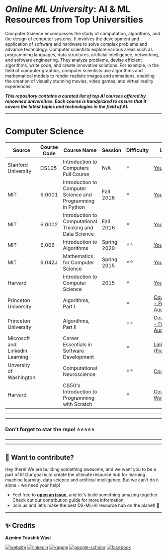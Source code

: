 # ***Online ML University***: **AI & ML Resources from Top Universities**
Computer Science encompasses the study of computation, algorithms, and the design of computer systems. It involves the development and application of software and hardware to solve complex problems and advance technology. Computer scientists explore various areas such as programming languages, data structures, artificial intelligence, networking, and software engineering. They analyze problems, devise efficient algorithms, write code, and create innovative solutions. For example, in the field of computer graphics, computer scientists use algorithms and mathematical models to render realistic images and animations, enabling the creation of visually stunning movies, video games, and virtual reality experiences.

***This repository contains a curated list of top AI courses offered by renowned universities. Each course is handpicked to ensure that it covers the latest topics and technologies in the field of AI.***


---


# **Computer Science**
| Source | Course Code | Course Name | Session | Difficulty | URL |
| --- | --- | --- | --- | --- | --- |
| Stanford University |  CS105 | Introduction to Computers Full Course | N/A | ⭐ | [Youtube](https://youtube.com/watch?v=Qpw-udshXdM&list=PLoROMvodv4rPzLcXBhbCFt8ahPrQGFSmN&pp=iAQB) |
| MIT |  6.0001 | Introduction to Computer Science and Programming in Python | Fall 2016 | ⭐ | [Youtube](https://youtube.com/watch?v=nykOeWgQcHM&list=PLUl4u3cNGP63WbdFxL8giv4yhgdMGaZNA&pp=iAQB) |
| MIT |  6.0002 | Introduction to Computational Thinking and Data Science | Fall 2016 | ⭐ | [Youtube](https://youtube.com/watch?v=C1lhuz6pZC0&list=PLUl4u3cNGP619EG1wp0kT-7rDE_Az5TNd&pp=iAQB) |
| MIT |  6.006 | Introduction to Algorithms | Spring 2020 | ⭐⭐ | [Youtube](https://youtube.com/watch?v=ZA-tUyM_y7s&list=PLUl4u3cNGP63EdVPNLG3ToM6LaEUuStEY&pp=iAQB) |
| MIT |  6.042J | Mathematics for Computer Science | Spring 2015 | ⭐⭐ | [Youtube](https://youtube.com/watch?v=wIq4CssPoO0&list=PLUl4u3cNGP60UlabZBeeqOuoLuj_KNphQ&pp=iAQB) |
|  Harvard | | Introduction to Computer Science | 2015 | ⭐ | [Youtube](https://www.youtube.com/watch?v=zFenJJtAEzE&list=PL2SOU6wwxB0u5DBbFA2cjpKfdPzL3ruC1) |
| Princeton University | |  Algorithms, Part I | |⭐ |  [Coursera - Free Audit](https://www.coursera.org/learn/algorithms-part1) |
| Princeton University | | Algorithms, Part II  | |⭐⭐  | [Coursera - Free Audit](https://www.coursera.org/learn/algorithms-part2) |
| Microsoft and Linkedin Learning | | Career Essentials in Software Development | | ⭐ | [Link (Free)](https://www.linkedin.com/learning/paths/career-essentials-in-software-development-by-microsoft-and-linkedin)    |
| Unversity of Washington | | Computational Neuroscience | | ⭐⭐ | [Coursera](https://www.coursera.org/learn/computational-neuroscience) |
| Harvard | | CS50's Introduction to Programming with Scratch ||  ⭐ | [Course Website](https://pll.harvard.edu/course/cs50s-introduction-programming-scratch) |

---
---

### Don't forget to **star** the repo! ⭐⭐⭐⭐⭐

---
---

## 👋 **Want to contribute?**

Hey there! We are building something awesome, and we want you to be a part of it! Our goal is to create the ultimate resource hub for learning machine learning, data science and artificial intelligence. But we can't do it alone - we need your help!
- Feel free to [**open an issue**](https://github.com/azminewasi/awsome-ml-courses-from-topuniversities/issues/new?assignees=&labels=&projects=&template=new-resource-addition-request.md&title=), and let's build something amazing together. Check out our contribution guide for more information.
- Join us and let's make the best DS-ML-AI resource hub on the planet! 🚀

---

## ✨ **Credits**
**Azmine Toushik Wasi**

 [![website](https://img.shields.io/badge/-Website-blue?style=flat-square&logo=rss&color=1f1f15)](https://azminewasi.github.io) 
 [![linkedin](https://img.shields.io/badge/LinkedIn-%320beff?style=flat-square&logo=linkedin&color=1f1f18)](https://www.linkedin.com/in/azmine-toushik-wasi/) 
 [![kaggle](https://img.shields.io/badge/Kaggle-%2320beff?style=flat-square&logo=kaggle&color=1f1f1f)](https://www.kaggle.com/azminetoushikwasi) 
 [![google-scholar](https://img.shields.io/badge/Google%20Scholar-%2320beff?style=flat-square&logo=google-scholar&color=1f1f18)](https://scholar.google.com/citations?user=X3gRvogAAAAJ&hl=en) 
 [![facebook](https://img.shields.io/badge/Facebook-%2320beff?style=flat-square&logo=facebook&color=1f1f15)](https://www.facebook.com/cholche.gari.zatrabari/)
